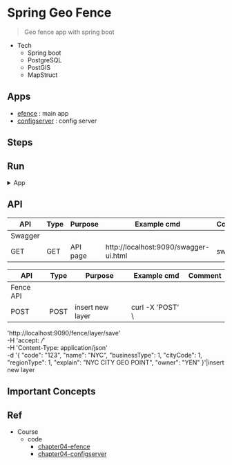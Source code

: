 # Spring Geo Fence

> Geo fence app with spring boot

- Tech
    - Spring boot
    - PostgreSQL
    - PostGIS
    - MapStruct

## Apps

- [efence](https://github.com/yennanliu/SpringPlayground/tree/main/springGeoFence/efence) : main app
- [configserver](https://github.com/yennanliu/SpringPlayground/tree/main/springGeoFence/configserver) : config server

## Steps


## Run

<details>
<summary>App</summary>


```bash
#------------------------------------------------------
# Install PostgreSQL (PostgreSQL 10.0 + PostGIS 2.4)
#------------------------------------------------------

# V1 : via Docker
# book p. 4-8
docker pull kartoza/postgis:10.0-2.4

docker run --name postgres1 -e POSTGRES_USER=gis -e POSTGRES_PASSWORD=123456 -p 54321:5432 -d kartoza/postgis:10.0-2.4

psql  -h 127.0.0.1 -p 54321 -d postgres -U gis -W 123456
# pwd : 123456

# psql useful cmd:
# https://github.com/yennanliu/utility_shell/blob/master/postgre/psql_command.sh

\l

\c gis

\d

# then execute ddl below
# https://github.com/yennanliu/SpringPlayground/blob/main/springGeoFence/efence/sql/ddl.sql
```


```bash
#---------------------------
# Run app
#---------------------------

# build
mvn package

# run
java -jar <built_jar>
```

</details>

## API

| API | Type | Purpose | Example cmd | Comment|
| ----- | -------- | ---- | ----- | ---- |
| Swagger |  |  |  ||
| GET | GET | API page | http://localhost:9090/swagger-ui.html |swagger 


| API | Type | Purpose | Example cmd | Comment|
| ----- | -------- | ---- | ----- | ---- |
| Fence API |  |  |  ||
| POST | POST | insert new layer | curl -X 'POST' \
  'http://localhost:9090/fence/layer/save' \
  -H 'accept: */*' \
  -H 'Content-Type: application/json' \
  -d '{
  "code": "123",
  "name": "NYC",
  "businessType": 1,
  "cityCode": 1,
  "regionType": 1,
  "explain": "NYC CITY GEO POINT",
  "owner": "YEN"
}'|insert new layer


## Important Concepts

## Ref

- Course
    - code
        - [chapter04-efence](https://github.com/yennanliu/SpringPlayground/tree/main/courses/springBoot_springCloud_%E9%A0%82%E7%B4%9A%E9%96%8B%E7%99%BC_src_code/chapter04-efence)
        - [chapter04-configserver](https://github.com/yennanliu/SpringPlayground/tree/main/courses/springBoot_springCloud_%E9%A0%82%E7%B4%9A%E9%96%8B%E7%99%BC_src_code/chapter04-configserver)